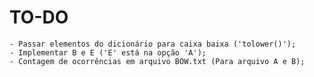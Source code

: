 # TO-DO
    - Passar elementos do dicionário para caixa baixa ('tolower()');
    - Implementar B e E ('E' está na opção 'A');
    - Contagem de ocorrências em arquivo BOW.txt (Para arquivo A e B);